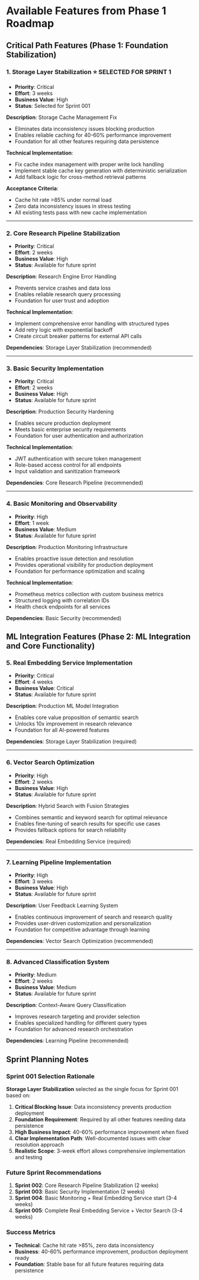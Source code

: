 # Available Features from Phase 1 Roadmap

## Critical Path Features (Phase 1: Foundation Stabilization)

### **1. Storage Layer Stabilization** ⭐ SELECTED FOR SPRINT 1
- **Priority**: Critical
- **Effort**: 3 weeks  
- **Business Value**: High
- **Status**: Selected for Sprint 001

**Description**: Storage Cache Management Fix
- Eliminates data inconsistency issues blocking production
- Enables reliable caching for 40-60% performance improvement
- Foundation for all other features requiring data persistence

**Technical Implementation**:
- Fix cache index management with proper write lock handling
- Implement stable cache key generation with deterministic serialization
- Add fallback logic for cross-method retrieval patterns

**Acceptance Criteria**:
- Cache hit rate >85% under normal load
- Zero data inconsistency issues in stress testing
- All existing tests pass with new cache implementation

---

### **2. Core Research Pipeline Stabilization**
- **Priority**: Critical
- **Effort**: 2 weeks
- **Business Value**: High
- **Status**: Available for future sprint

**Description**: Research Engine Error Handling
- Prevents service crashes and data loss
- Enables reliable research query processing
- Foundation for user trust and adoption

**Technical Implementation**:
- Implement comprehensive error handling with structured types
- Add retry logic with exponential backoff
- Create circuit breaker patterns for external API calls

**Dependencies**: Storage Layer Stabilization (recommended)

---

### **3. Basic Security Implementation**
- **Priority**: Critical
- **Effort**: 2 weeks
- **Business Value**: High
- **Status**: Available for future sprint

**Description**: Production Security Hardening
- Enables secure production deployment
- Meets basic enterprise security requirements
- Foundation for user authentication and authorization

**Technical Implementation**:
- JWT authentication with secure token management
- Role-based access control for all endpoints
- Input validation and sanitization framework

**Dependencies**: Core Research Pipeline (recommended)

---

### **4. Basic Monitoring and Observability**
- **Priority**: High
- **Effort**: 1 week
- **Business Value**: Medium
- **Status**: Available for future sprint

**Description**: Production Monitoring Infrastructure
- Enables proactive issue detection and resolution
- Provides operational visibility for production deployment
- Foundation for performance optimization and scaling

**Technical Implementation**:
- Prometheus metrics collection with custom business metrics
- Structured logging with correlation IDs
- Health check endpoints for all services

**Dependencies**: Basic Security (recommended)

## ML Integration Features (Phase 2: ML Integration and Core Functionality)

### **5. Real Embedding Service Implementation**
- **Priority**: Critical
- **Effort**: 4 weeks
- **Business Value**: Critical
- **Status**: Available for future sprint

**Description**: Production ML Model Integration
- Enables core value proposition of semantic search
- Unlocks 10x improvement in research relevance
- Foundation for all AI-powered features

**Dependencies**: Storage Layer Stabilization (required)

---

### **6. Vector Search Optimization**
- **Priority**: High
- **Effort**: 2 weeks
- **Business Value**: High
- **Status**: Available for future sprint

**Description**: Hybrid Search with Fusion Strategies
- Combines semantic and keyword search for optimal relevance
- Enables fine-tuning of search results for specific use cases
- Provides fallback options for search reliability

**Dependencies**: Real Embedding Service (required)

---

### **7. Learning Pipeline Implementation**
- **Priority**: High
- **Effort**: 3 weeks
- **Business Value**: High
- **Status**: Available for future sprint

**Description**: User Feedback Learning System
- Enables continuous improvement of search and research quality
- Provides user-driven customization and personalization
- Foundation for competitive advantage through learning

**Dependencies**: Vector Search Optimization (recommended)

---

### **8. Advanced Classification System**
- **Priority**: Medium
- **Effort**: 2 weeks
- **Business Value**: Medium
- **Status**: Available for future sprint

**Description**: Context-Aware Query Classification
- Improves research targeting and provider selection
- Enables specialized handling for different query types
- Foundation for advanced research orchestration

**Dependencies**: Learning Pipeline (recommended)

## Sprint Planning Notes

### Sprint 001 Selection Rationale
**Storage Layer Stabilization** selected as the single focus for Sprint 001 based on:

1. **Critical Blocking Issue**: Data inconsistency prevents production deployment
2. **Foundation Requirement**: Required by all other features needing data persistence
3. **High Business Impact**: 40-60% performance improvement when fixed
4. **Clear Implementation Path**: Well-documented issues with clear resolution approach
5. **Realistic Scope**: 3-week effort allows comprehensive implementation and testing

### Future Sprint Recommendations
1. **Sprint 002**: Core Research Pipeline Stabilization (2 weeks)
2. **Sprint 003**: Basic Security Implementation (2 weeks) 
3. **Sprint 004**: Basic Monitoring + Real Embedding Service start (3-4 weeks)
4. **Sprint 005**: Complete Real Embedding Service + Vector Search (3-4 weeks)

### Success Metrics
- **Technical**: Cache hit rate >85%, zero data inconsistency
- **Business**: 40-60% performance improvement, production deployment ready
- **Foundation**: Stable base for all future features requiring data persistence